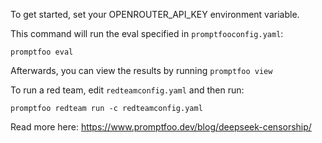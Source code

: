 To get started, set your OPENROUTER_API_KEY environment variable.

This command will run the eval specified in `promptfooconfig.yaml`:

```
promptfoo eval
```

Afterwards, you can view the results by running `promptfoo view`

To run a red team, edit `redteamconfig.yaml` and then run:

```
promptfoo redteam run -c redteamconfig.yaml
```

Read more here: https://www.promptfoo.dev/blog/deepseek-censorship/
